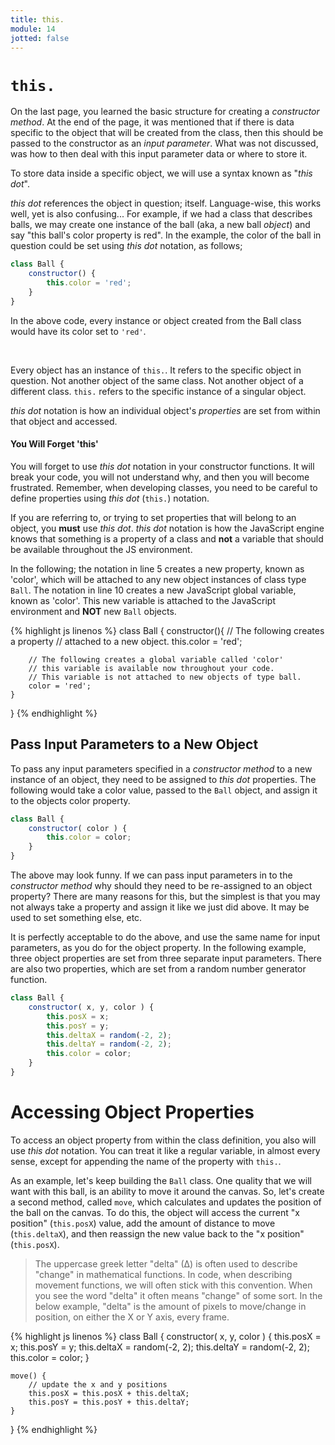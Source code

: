 ```yaml
---
title: this.
module: 14
jotted: false
---
```


# `this.`

On the last page, you learned the basic structure for creating a _constructor method_. At the end of the page, it was mentioned that if there is data specific to the object that will be created from the class, then this should be passed to the constructor as an _input parameter_. What was not discussed, was how to then deal with this input parameter data or where to store it.

To store data inside a specific object, we will use a syntax known as "_this dot_".

_this dot_ references the object in question; itself. Language-wise, this works well, yet is also confusing... For example, if we had a class that describes balls, we may create one instance of the ball (aka, a new ball _object_) and say "this ball's color property is red". In the example, the color of the ball in question could be set using _this dot_ notation, as follows;

```js
class Ball {
    constructor() {
        this.color = 'red';
    }
}
```

In the above code, every instance or object created from the Ball class would have its color set to `'red'`.


<br />

Every object has an instance of `this.`. It refers to the specific object in question. Not another object of the same class. Not another object of a different class. `this.` refers to the specific instance of a singular object.

_this dot_ notation is how an individual object's _properties_ are set from within that object and accessed.


#### You Will Forget 'this'

You will forget to use _this dot_ notation in your constructor functions. It will break your code, you will not understand why, and then you will become frustrated. Remember, when developing classes, you need to be careful to define properties using _this dot_ (`this.`) notation.

If you are referring to, or trying to set properties that will belong to an object, you **must** use _this dot_. _this dot_ notation is how the JavaScript engine knows that something is a property of a class and **not** a variable that should be available throughout the JS environment.

In the following; the notation in line 5 creates a new property, known as 'color', which will be attached to any new object instances of class type `Ball`. The notation in line 10 creates a new JavaScript global variable, known as 'color'. This new variable is attached to the JavaScript environment and **NOT** new `Ball` objects.

{% highlight js linenos %}
class Ball {
    constructor(){
        // The following creates a property
        // attached to a new object.
        this.color = 'red';

        // The following creates a global variable called 'color'
        // this variable is available now throughout your code.
        // This variable is not attached to new objects of type ball.
        color = 'red';
    }
}
{% endhighlight %}

## Pass Input Parameters to a New Object

To pass any input parameters specified in a _constructor method_ to a new instance of an object, they need to be assigned to _this dot_ properties. The following would take a color value, passed to the `Ball` object, and assign it to the objects color property.

```js
class Ball {
    constructor( color ) {
        this.color = color;
    }
}
```

The above may look funny. If we can pass input parameters in to the _constructor method_ why should they need to be re-assigned to an object property? There are many reasons for this, but the simplest is that you may not always take a property and assign it like we just did above. It may be used to set something else, etc.

It is perfectly acceptable to do the above, and use the same name for input parameters, as you do for the object property. In the following example, three object properties are set from three separate input parameters. There are also two properties, which are set from a random number generator function.

```js
class Ball {
    constructor( x, y, color ) {
        this.posX = x;
        this.posY = y;
        this.deltaX = random(-2, 2);
        this.deltaY = random(-2, 2);
        this.color = color;
    }
}
```

# Accessing Object Properties

To access an object property from within the class definition, you also will use _this dot_ notation. You can treat it like a regular variable, in almost every sense, except for appending the name of the property with `this.`.

As an example, let's keep building the `Ball` class. One quality that we will want with this ball, is an ability to move it around the canvas. So, let's create a second method, called `move`, which calculates and updates the position of the ball on the canvas. To do this, the object will access the current "x position" (`this.posX`) value, add the amount of distance to move (`this.deltaX`), and then reassign the new value back to the "x position" (`this.posX`).

> The uppercase greek letter "delta" (∆) is often used to describe "change" in mathematical functions. In code, when describing movement functions, we will often stick with this convention. When you see the word "delta" it often means "change" of some sort. In the below example, "delta" is the amount of pixels to move/change in position, on either the X or Y axis, every frame.


{% highlight js linenos %}
class Ball {
    constructor( x, y, color ) {
        this.posX = x;
        this.posY = y;
        this.deltaX = random(-2, 2);
        this.deltaY = random(-2, 2);
        this.color = color;
    }

    move() {
        // update the x and y positions
        this.posX = this.posX + this.deltaX;
        this.posY = this.posY + this.deltaY;
    }
}
{% endhighlight %}
